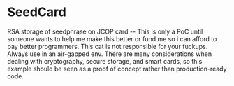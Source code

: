 # SeedCard
RSA storage of seedphrase on JCOP card -- This is only a PoC until someone wants to help me make this better or fund me so i can afford to pay better programmers.
This cat is not responsible for your fuckups.
Always use in an air-gapped env.
There are many considerations when dealing with cryptography, secure storage, and smart cards, so this example should be seen as a proof of concept rather than production-ready code.

